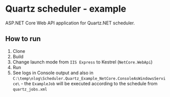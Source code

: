 ﻿# Quartz scheduler - example

ASP.NET Core Web API application for Quartz.NET scheduler.

## How to run

1. Clone
2. Build 
3. Change launch mode from `IIS Express` to Kestrel (`NetCore.WebApi`)
4. Run
9. See logs in Console output and also in `C:\temp\nlog\Scheduler.Quartz_Example_NetCore.ConsoleAsWindowsService\` - the `ExampleJob` will be executed according to the schedule from `quartz_jobs.xml`